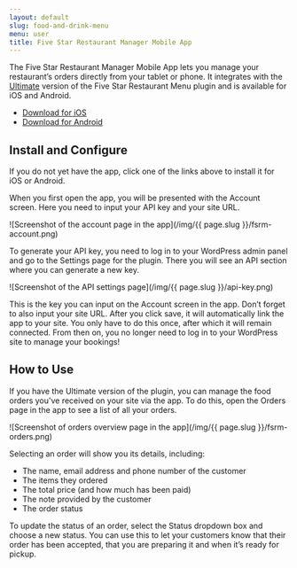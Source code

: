 ```yaml
---
layout: default
slug: food-and-drink-menu
menu: user
title: Five Star Restaurant Manager Mobile App
---
```

The Five Star Restaurant Manager Mobile App lets you manage your restaurant’s orders directly from your tablet or phone. It integrates with the [Ultimate](../premium/ultimate-benefits) version of the Five Star Restaurant Menu plugin and is available for iOS and Android.

- [Download for iOS](https://apps.apple.com/app/five-star-restaurant-manager/id1616554029)
- [Download for Android](https://play.google.com/store/apps/details?id=com.fivestarplugins.fsrm)

## Install and Configure

If you do not yet have the app, click one of the links above to install it for iOS or Android. 

When you first open the app, you will be presented with the Account screen. Here you need to input your API key and your site URL. 

![Screenshot of the account page in the app](/img/{{ page.slug }}/fsrm-account.png)

To generate your API key, you need to log in to your WordPress admin panel and go to the Settings page for the plugin. There you will see an API section where you can generate a new key.

![Screenshot of the API settings page](/img/{{ page.slug }}/api-key.png)

This is the key you can input on the Account screen in the app. Don’t forget to also input your site URL. After you click save, it will automatically link the app to your site. You only have to do this once, after which it will remain connected. From then on, you no longer need to log in to your WordPress site to manage your bookings!

## How to Use

If you have the Ultimate version of the plugin, you can manage the food orders you've received on your site via the app. To do this, open the Orders page in the app to see a list of all your orders.

![Screenshot of orders overview page in the app](/img/{{ page.slug }}/fsrm-orders.png)

Selecting an order will show you its details, including:

- The name, email address and phone number of the customer
- The items they ordered
- The total price (and how much has been paid)
- The note provided by the customer
- The order status

To update the status of an order, select the Status dropdown box and choose a new status. You can use this to let your customers know that their order has been accepted, that you are preparing it and when it’s ready for pickup.
